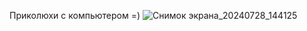 Приколюхи с компьютером =)
![Снимок экрана_20240728_144125](https://github.com/user-attachments/assets/db1364fd-65ae-49ce-b6e1-00799d57371c)
